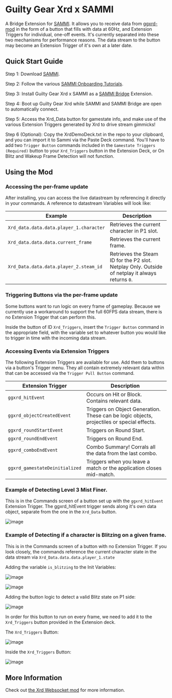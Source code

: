 # Guilty Gear Xrd x SAMMI

A Bridge Extension for [SAMMI](https://sammi.solutions). It allows you to receive data from [ggxrd-mod](https://github.com/super-continent/ggxrd-mod) in the form of a button that fills with data at 60Hz, and Extension Triggers for individual, one-off events. It's currently separated into these two mechanisms for performance reasons. The data stream to the button may become an Extension Trigger of it's own at a later date.

## Quick Start Guide

Step 1: Download [SAMMI](https://sammi.solutions).

Step 2: Follow the various [SAMMI Onboarding Tutorials](https://sammi.solutions/docs/getting-started/step-by-step).

Step 3: Install Guilty Gear Xrd x SAMMI as a [SAMMI Bridge](https://sammi.solutions/docs/bridge) Extension.

Step 4: Boot up Guilty Gear Xrd while SAMMI and SAMMI Bridge are open to automatically connect.

Step 5: Access the Xrd_Data button for gamestate info, and make use of the various Extension Triggers generated by Xrd to drive stream gimmicks!

Step 6 (Optional): Copy the XrdDemoDeck.txt in the repo to your clipboard, and you can import it to Sammi via the Paste Deck command. You'll have to add two `Trigger Button` commands included in the `Gamestate Triggers (Required)` button to your `Xrd_Triggers` button in the Extension Deck, or On Blitz and Wakeup Frame Detection will not function.

## Using the Mod
### Accessing the per-frame update
After installing, you can access the live datastream by referencing it directly in your commands. A reference to datastream Variables will look like:

| Example | Description |
| --- | --- |
| `Xrd_data.data.data.player_1.character` | Retrieves the current character in P1 slot. |
| `Xrd_data.data.data.current_frame` | Retrieves the current frame. |
| `Xrd_Data.data.data.player_2.steam_id` | Retrieves the Steam ID for the P2 slot. Netplay Only. Outside of netplay it always returns `0`. |

### Triggering Buttons via the per-frame update
Some buttons want to run logic on every frame of gameplay. Because we currently use a workaround to support the full 60FPS data stream, there is no Extension Trigger that can perform this.

Inside the button of ID `Xrd_Triggers`, insert the `Trigger Button` command in the appropriate field, with the variable set to whatever button you would like to trigger in time with the incoming data stream.

### Accessing Events via Extension Triggers
The following Extension Triggers are available for use. Add them to buttons via a button's Trigger menu. They all contain extremely relevant data within that can be accessed via the `Trigger Pull Button` command.

| Extension Trigger | Description |
| --- | --- |
| `ggxrd_hitEvent` | Occurs on Hit or Block. Contains relevant data. |
| `ggxrd_objectCreatedEvent` | Triggers on Object Generation. These can be logic objects, projectiles or special effects. |
| `ggxrd_roundStartEvent` | Triggers on Round Start. |
| `ggxrd_roundEndEvent` | Triggers on Round End. |
| `ggxrd_comboEndEvent` | Combo Summary! Corrals all the data from the last combo. |
| `ggxrd_gamestateDeinitialized` | Triggers when you leave a match or the application closes mid-match. |

### Example of Detecting Level 3 Mist Finer.
This is in the Commands screen of a button set up with the `ggxrd_hitEvent` Extension Trigger. The ggxrd_hitEvent trigger sends along it's own data object, separate from the one in the `Xrd_Data` button.

![image](https://github.com/user-attachments/assets/50741a4c-6f03-4601-b677-6ed87b04acd5)

### Example of Detecting if a character is Blitzing on a given frame.

This is in the Commands screen of a button with no Extension Trigger. If you look closely, the commands reference the current character state in the data stream via `Xrd_Data.data.data.player_1.state`

Adding the variable `is_blitzing` to the Init Variables:

![image](https://github.com/user-attachments/assets/4f4bf3c1-f059-419d-89ea-a1559de68cb3)

![image](https://github.com/user-attachments/assets/59d644c5-f61e-42b3-b396-d8c25eb0db8c)

Adding the button logic to detect a valid Blitz state on P1 side:

![image](https://github.com/user-attachments/assets/aa377c0c-05eb-4fb9-ae33-a5a051509703)

In order for this button to run on every frame, we need to add it to the `Xrd_Triggers` button provided in the Extension deck.

The `Xrd_Triggers` Button:

![image](https://github.com/user-attachments/assets/a47944e4-2734-4fd9-8c75-557c19401a15)

Inside the `Xrd_Triggers` Button:

![image](https://github.com/user-attachments/assets/82af8219-add4-47f0-b71b-e56a967d55a5)

## More Information

Check out [the Xrd Websocket mod](https://github.com/super-continent/ggxrd-mod) for more information.
